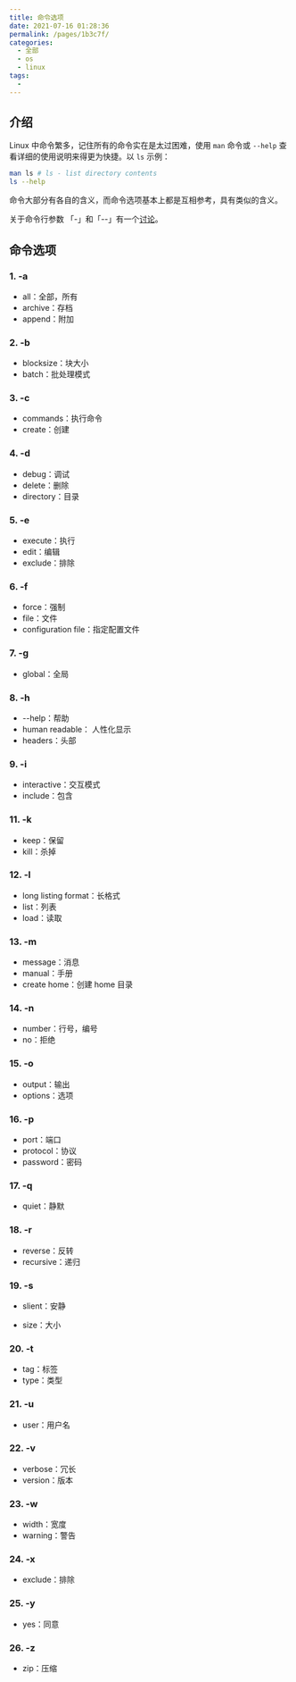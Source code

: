 ```yaml
---
title: 命令选项
date: 2021-07-16 01:28:36
permalink: /pages/1b3c7f/
categories: 
  - 全部
  - os
  - linux
tags: 
  - 
---
```


## 介绍

Linux 中命令繁多，记住所有的命令实在是太过困难，使用 `man` 命令或 `--help` 查看详细的使用说明来得更为快捷。以 `ls` 示例：

```bash
man ls # ls - list directory contents
ls --help
```

命令大部分有各自的含义，而命令选项基本上都是互相参考，具有类似的含义。

关于命令行参数 「-」和「--」有一个[讨论](https://www.zhihu.com/question/267095526/answers/updated)。



## 命令选项

### 1. -a

+ all：全部，所有
+ archive：存档
+ append：附加

### 2. -b
+ blocksize：块大小
+ batch：批处理模式

### 3. -c

+ commands：执行命令
+ create：创建

### 4. -d

+ debug：调试
+ delete：删除
+ directory：目录

### 5. -e

+ execute：执行
+ edit：编辑
+ exclude：排除

### 6. -f
+ force：强制
+ file：文件
+ configuration file：指定配置文件

### 7. -g

+ global：全局

### 8. -h

+ --help：帮助
+ human readable： 人性化显示
+ headers：头部

### 9. -i

+ interactive：交互模式
+ include：包含

### 11. -k

+ keep：保留
+ kill：杀掉

### 12. -l

+ long listing format：长格式
+ list：列表
+ load：读取

### 13. -m

+ message：消息
+ manual：手册
+ create home：创建 home 目录

### 14. -n

+ number：行号，编号
+ no：拒绝

### 15. -o

+ output：输出
+ options：选项

### 16. -p

+ port：端口
+ protocol：协议
+ password：密码

### 17. -q

+ quiet：静默

### 18. -r

+ reverse：反转
+ recursive：递归

### 19. -s

+ slient：安静

+ size：大小

### 20. -t

+ tag：标签
+ type：类型

### 21. -u

+ user：用户名

### 22. -v

+ verbose：冗长
+ version：版本

### 23. -w

+ width：宽度
+ warning：警告

### 24. -x

+ exclude：排除

### 25. -y

+ yes：同意

### 26. -z

+ zip：压缩